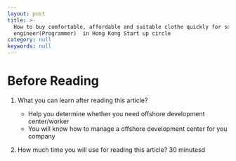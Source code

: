 ```yaml
---
layout: post
title: >-
  How to buy comfortable, affordable and suitable clothe quickly for software
  engineer(Programmer)  in Hong Kong Start up circle
category: null
keywords: null
---
```


# Before Reading

1.  What you can learn after reading this article?

    -   Help you determine whether you need offshore development center/worker
    -   You will know how to manage a offshore development center for you company

2.  How much time you will use for reading this article? 30 minutesd
